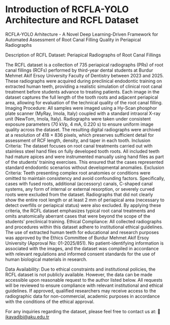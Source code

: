 # Introduction of RCFLA-YOLO Architecture and RCFL Dataset
RCFLA-YOLO Arhitecture - A Novel Deep Learning-Driven Framework for Automated Assessment of Root Canal Filling Quality in Periapical Radiographs

Description of RCFL Dataset: Periapical Radiographs of Root Canal Fillings

The RCFL dataset is a collection of 735 periapical radiographs (PRs) of root canal fillings (RCFs) performed by third-year dental students at Burdur Mehmet Akif Ersoy University Faculty of Dentistry between 2023 and 2025. These radiographs were acquired during preclinical endodontic training on extracted human teeth, providing a realistic simulation of clinical root canal treatment before students advance to treating patients. Each image in the dataset captures the full length of the tooth roots and adjacent periapical area, allowing for evaluation of the technical quality of the root canal filling. Imaging Procedure: All samples were imaged using a Hy-Scan phosphor plate scanner (MyRay, Imola, Italy) coupled with a standard intraoral X-ray unit (NewTom, Imola, Italy). Radiographs were taken under consistent exposure parameters (70 kVp, 4 mA, 0.220 s) to ensure uniform image quality across the dataset. The resulting digital radiographs were archived at a resolution of 418 × 836 pixels, which preserves sufficient detail for assessment of RCF length, density, and taper in each tooth. Inclusion Criteria: The dataset focuses on root canal treatments carried out with stainless steel hand files on fully developed tooth roots. All included teeth had mature apices and were instrumented manually using hand files as part of the students’ training exercises. This ensured that the cases represented standard endodontic scenarios without developmental anomalies. Exclusion Criteria: Teeth presenting complex root anatomies or conditions were omitted to maintain consistency and avoid confounding factors. Specifically, cases with fused roots, additional (accessory) canals, C-shaped canal systems, any form of internal or external resorption, or severely curved roots were excluded from the dataset. Radiographs that did not clearly show the entire root length or at least 2 mm of periapical area (necessary to detect overfills or periapical status) were also excluded. By applying these criteria, the RCFL dataset emphasizes typical root canal treatments and omits anatomically aberrant cases that were beyond the scope of the students’ preclinical training. Ethical Compliance: All collected radiographs and procedures within this dataset adhere to institutional ethical guidelines. The use of extracted human teeth for educational and research purposes was approved by the Ethics Committee of Burdur Mehmet Akif Ersoy University (Approval No: 01-2025/851). No patient-identifying information is associated with the images, and the dataset was compiled in accordance with relevant regulations and informed consent standards for the use of human biological materials in research.

Data Availability: Due to ethical constraints and institutional policies, the RCFL dataset is not publicly available. However, the data can be made accessible upon reasonable request to the author listed below. All requests will be reviewed to ensure compliance with relevant institutional and ethical guidelines. If approved, qualified researchers may receive access to the radiographic data for non-commercial, academic purposes in accordance with the conditions of the ethical approval.

For any inquiries regarding the dataset, please feel free to contact us at:
📧 ikayadibi@aku.edu.tr

